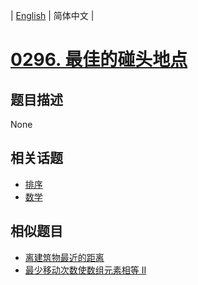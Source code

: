 
| [English](README_EN.md) | 简体中文 |
# [0296. 最佳的碰头地点](https://leetcode-cn.com/problems/best-meeting-point/)
## 题目描述
None
## 相关话题
- [排序](https://leetcode-cn.com/tag/sort)
- [数学](https://leetcode-cn.com/tag/math)
## 相似题目
- [离建筑物最近的距离](../shortest-distance-from-all-buildings/README.md)
- [最少移动次数使数组元素相等 II](../minimum-moves-to-equal-array-elements-ii/README.md)
